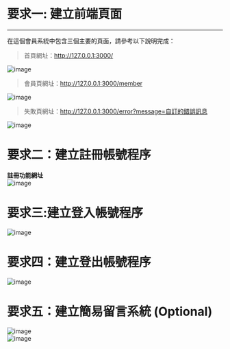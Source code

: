 # 要求一: 建立前端頁面  
---  
在這個會員系統中包含三個主要的⾴⾯，請參考以下說明完成：  
>⾸⾴網址：http://127.0.0.1:3000/  

![image](https://user-images.githubusercontent.com/108926305/197477460-1dba5089-8e90-470d-8c09-3392da3fcf2d.png)

>會員⾴網址：http://127.0.0.1:3000/member  

![image](https://user-images.githubusercontent.com/108926305/197477503-a99fd7c1-7083-4112-bfad-700476fac991.png) 

>失敗⾴網址：http://127.0.0.1:3000/error?message=⾃訂的錯誤訊息  

![image](https://user-images.githubusercontent.com/108926305/197477794-ebff3776-1382-479f-ba3b-c135ef751779.png)  
# 要求⼆：建立註冊帳號程序  

**註冊功能網址**  
![image](https://user-images.githubusercontent.com/108926305/197478203-8ea63994-5f26-4a56-9740-ca6bf90cb53f.png)

# 要求三:建立登入帳號程序  
![image](https://user-images.githubusercontent.com/108926305/197478339-ee274c4a-0ae8-485d-83fe-f8a6f6ecc15d.png)  

# 要求四：建立登出帳號程序  

![image](https://user-images.githubusercontent.com/108926305/197478379-05422f72-5c31-4c9a-bbd1-6374f559c02d.png)

# 要求五：建立簡易留⾔系統 (Optional)
![image](https://user-images.githubusercontent.com/108926305/197478569-5b93a078-cc88-481d-b2db-53f7c5c6cfd1.png)  
![image](https://user-images.githubusercontent.com/108926305/197478629-1516c284-0cbe-48ee-944c-87061e59c6a0.png)





